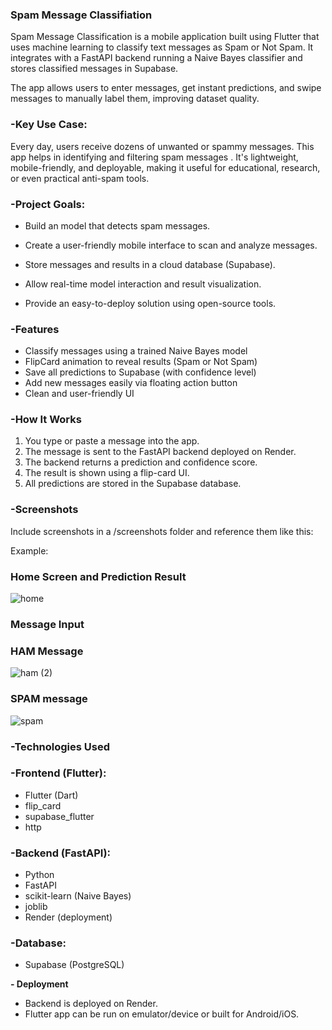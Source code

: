 ### Spam Message Classifiation

Spam Message Classification is a mobile application built using Flutter that uses machine learning to classify text messages as Spam or Not Spam. It integrates with a FastAPI backend running a Naive Bayes classifier and stores classified messages in Supabase.

The app allows users to enter messages, get instant predictions, and swipe messages to manually label them, improving dataset quality.

### -Key Use Case:

Every day, users receive dozens of unwanted or spammy messages. This app helps in identifying and filtering spam messages . It's lightweight, mobile-friendly, and deployable, making it useful for educational, research, or even practical anti-spam tools.

### -Project Goals:

* Build an model that detects spam messages.

* Create a user-friendly mobile interface to scan and analyze messages.

* Store messages and results in a cloud database (Supabase).

* Allow real-time model interaction and result visualization.

* Provide an easy-to-deploy solution using open-source tools.


### -Features

* Classify messages using a trained Naive Bayes model
* FlipCard animation to reveal results (Spam or Not Spam)
* Save all predictions to Supabase (with confidence level)
* Add new messages easily via floating action button
* Clean and user-friendly UI

### -How It Works

1. You type or paste a message into the app.
2. The message is sent to the FastAPI backend deployed on Render.
3. The backend returns a prediction and confidence score.
4. The result is shown using a flip-card UI.
5. All predictions are stored in the Supabase database.

### -Screenshots

Include screenshots in a /screenshots folder and reference them like this:

Example:

### Home Screen and Prediction Result

![home](https://github.com/user-attachments/assets/2ed4f1f6-53ed-47f8-a896-8985855bfedb)




### Message Input 
### HAM Message
![ham (2)](https://github.com/user-attachments/assets/f72d4b23-235d-4d68-a621-53f038f76386)

### SPAM message
![spam](https://github.com/user-attachments/assets/aacaa897-8063-4c8e-bc0a-c6aa64072471)



### -Technologies Used

### -Frontend (Flutter):

* Flutter (Dart)
* flip\_card
* supabase\_flutter
* http

### -Backend (FastAPI):

* Python
* FastAPI
* scikit-learn (Naive Bayes)
* joblib
* Render (deployment)

### -Database:

* Supabase (PostgreSQL)

**- Deployment**

* Backend is deployed on Render.
* Flutter app can be run on emulator/device or built for Android/iOS.



